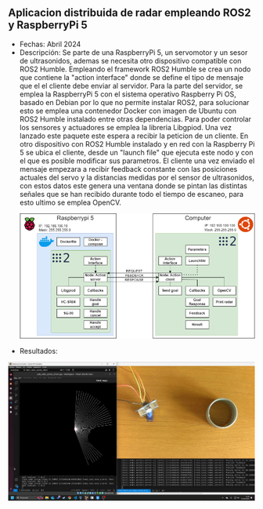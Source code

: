 
## Aplicacion distribuida de radar empleando ROS2 y RaspberryPi 5
<ul>
    <li>Fechas: Abril 2024</li>
    <li>Descripción: Se parte de una RaspberryPi 5, un servomotor y un sesor de ultrasonidos, ademas se necesita otro dispositivo compatible con ROS2 Humble. Empleando el framework ROS2 Humble se crea un nodo que contiene la "action interface" donde se define el tipo de mensaje que el el cliente debe enviar al servidor. Para la parte del servidor, se emplea la RaspberryPi 5 con el sistema operativo Raspberry Pi OS, basado en Debian por lo que no permite instalar ROS2, para solucionar esto se emplea una contenedor Docker con imagen de Ubuntu con ROS2 Humble instalado entre otras dependencias. Para poder controlar los sensores y actuadores se emplea la libreria Libgpiod. Una vez lanzado este paquete este espera a recibir la peticion de un cliente. En otro dispositivo con ROS2 Humble instalado y en red con la Raspberry Pi 5 se ubica el cliente, desde un "launch file" que ejecuta este nodo y con el que es posible modificar sus parametros. El cliente una vez enviado el mensaje empezara a recibir feedback constante con las posiciones actuales del servo y la distancias medidas por el sensor de ultrasonidos, con estos datos este genera una ventana donde se pintan las distintas señales que se han recibido durante todo el tiempo de escaneo, para esto ultimo se emplea OpenCV.  
   
![foto](https://github.com/asier-vega-gutierrez/ROS2_RPI5_Radar/blob/main/doc/EsquemaGeneral.png)

</li>
    <li>Resultados:</li>
</ul>

![foto](https://github.com/asier-vega-gutierrez/ROS2_RPI5_Radar/blob/main/doc/Demostracion.png)
